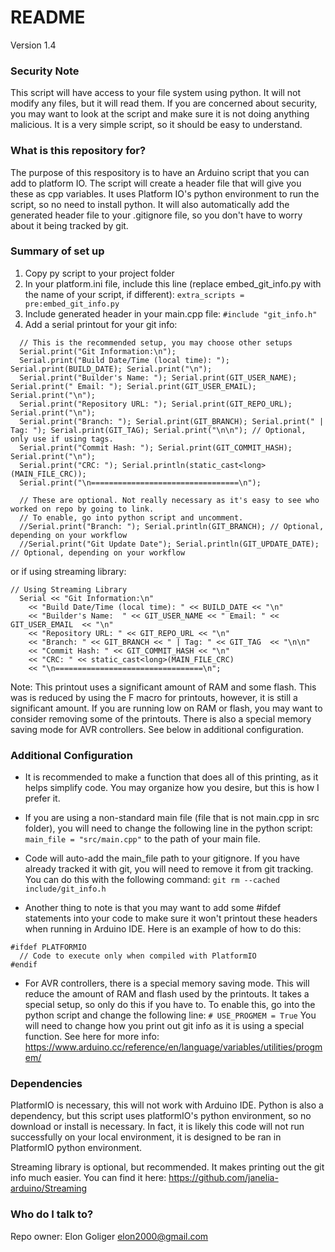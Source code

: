 # README #
Version 1.4

### Security Note ###
This script will have access to your file system using python. It will not modify any files, but it will read them. If you are concerned about security, you may want to look at the script and make sure it is not doing anything malicious. It is a very simple script, so it should be easy to understand.

### What is this repository for? ###

The purpose of this respository is to have an Arduino script that you can add to platform IO. The script will create a header file that will give you these as cpp variables. It uses Platform IO's python environment to run the script, so no need to install python. It will also automatically add the generated header file to your .gitignore file, so you don't have to worry about it being tracked by git.

### Summary of set up ###

1. Copy py script to your project folder
2. In your platform.ini file, include this line (replace embed_git_info.py with the name of your script, if different):
```extra_scripts = pre:embed_git_info.py```
3. Include generated header in your main.cpp file: ```#include "git_info.h"```
4. Add a serial printout for your git info:
```
  // This is the recommended setup, you may choose other setups
  Serial.print("Git Information:\n");
  Serial.print("Build Date/Time (local time): "); Serial.print(BUILD_DATE); Serial.print("\n");
  Serial.print("Builder's Name: "); Serial.print(GIT_USER_NAME); Serial.print(" Email: "); Serial.print(GIT_USER_EMAIL); Serial.print("\n");
  Serial.print("Repository URL: "); Serial.print(GIT_REPO_URL); Serial.print("\n");
  Serial.print("Branch: "); Serial.print(GIT_BRANCH); Serial.print(" | Tag: "); Serial.print(GIT_TAG); Serial.print("\n\n"); // Optional, only use if using tags.
  Serial.print("Commit Hash: "); Serial.print(GIT_COMMIT_HASH); Serial.print("\n");
  Serial.print("CRC: "); Serial.println(static_cast<long>(MAIN_FILE_CRC));
  Serial.print("\n=================================\n");

  // These are optional. Not really necessary as it's easy to see who worked on repo by going to link.
  // To enable, go into python script and uncomment.
  //Serial.print("Branch: "); Serial.println(GIT_BRANCH); // Optional, depending on your workflow
  //Serial.print("Git Update Date"); Serial.println(GIT_UPDATE_DATE); // Optional, depending on your workflow

```
or if using streaming library:
```
// Using Streaming Library
  Serial << "Git Information:\n"
    << "Build Date/Time (local time): " << BUILD_DATE << "\n"
    << "Builder's Name:  " << GIT_USER_NAME << " Email: " << GIT_USER_EMAIL  << "\n"
    << "Repository URL: " << GIT_REPO_URL << "\n"
    << "Branch: " << GIT_BRANCH << " | Tag: " << GIT_TAG  << "\n\n"
    << "Commit Hash: " << GIT_COMMIT_HASH << "\n" 
    << "CRC: " << static_cast<long>(MAIN_FILE_CRC) 
    << "\n=================================\n";
```
Note: This printout uses a significant amount of RAM and some flash. This was is reduced by using the F macro for printouts, however, it is still a significant amount. If you are running low on RAM or flash, you may want to consider removing some of the printouts. There is also a special memory saving mode for AVR controllers. See below in additional configuration.

### Additional Configuration ###

* It is recommended to make a function that does all of this printing, as it helps simplify code. You may organize how you desire, but this is how I prefer it.

* If you are using a non-standard main file (file that is not main.cpp in src folder), you will need to change the following line in the python script:
```main_file = "src/main.cpp"``` to the path of your main file.

* Code will auto-add the main_file path to your gitignore. If you have already tracked it with git, you will need to remove it from git tracking. You can do this with the following command:
```git rm --cached include/git_info.h```

* Another thing to note is that you may want to add some #ifdef statements into your code to make sure it won't printout these headers when running in Arduino IDE. Here is an example of how to do this:
```
#ifdef PLATFORMIO
  // Code to execute only when compiled with PlatformIO
#endif
```

* For AVR controllers, there is a special memory saving mode. This will reduce the amount of RAM and flash used by the printouts. It takes a special setup, so only do this if you have to. To enable this, go into the python script and change the following line:
```# USE_PROGMEM = True```
You will need to change how you print out git info as it is using a special function. See here for more info: https://www.arduino.cc/reference/en/language/variables/utilities/progmem/

### Dependencies ###

PlatformIO is necessary, this will not work with Arduino IDE. Python is also a dependency, but this script uses platformIO's python environment, so no download or install is necessary. In fact, it is likely this code will not run successfully on your local environment, it is designed to be ran in PlatformIO python environment.

Streaming library is optional, but recommended. It makes printing out the git info much easier. You can find it here: https://github.com/janelia-arduino/Streaming

### Who do I talk to? ###

Repo owner: Elon Goliger elon2000@gmail.com